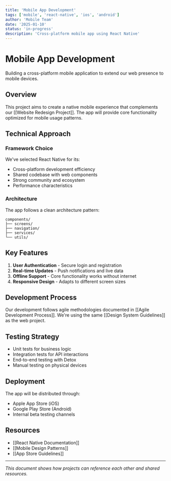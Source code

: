 ```yaml
---
title: 'Mobile App Development'
tags: ['mobile', 'react-native', 'ios', 'android']
author: 'Mobile Team'
date: '2025-01-10'
status: 'in-progress'
description: 'Cross-platform mobile app using React Native'
---
```


# Mobile App Development

Building a cross-platform mobile application to extend our web presence to mobile devices.

## Overview

This project aims to create a native mobile experience that complements our [[Website Redesign Project]]. The app will provide core functionality optimized for mobile usage patterns.

## Technical Approach

### Framework Choice

We've selected React Native for its:

- Cross-platform development efficiency
- Shared codebase with web components
- Strong community and ecosystem
- Performance characteristics

### Architecture

The app follows a clean architecture pattern:

```
components/
├── screens/
├── navigation/
├── services/
└── utils/
```

## Key Features

1. **User Authentication** - Secure login and registration
2. **Real-time Updates** - Push notifications and live data
3. **Offline Support** - Core functionality works without internet
4. **Responsive Design** - Adapts to different screen sizes

## Development Process

Our development follows agile methodologies documented in [[Agile Development Process]]. We're using the same [[Design System Guidelines]] as the web project.

## Testing Strategy

- Unit tests for business logic
- Integration tests for API interactions
- End-to-end testing with Detox
- Manual testing on physical devices

## Deployment

The app will be distributed through:

- Apple App Store (iOS)
- Google Play Store (Android)
- Internal beta testing channels

## Resources

- [[React Native Documentation]]
- [[Mobile Design Patterns]]
- [[App Store Guidelines]]

---

_This document shows how projects can reference each other and shared resources._
